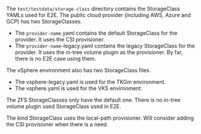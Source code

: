 The `test/testdata/storage-class` directory contains the StorageClass YAMLs used for E2E.
The public cloud provider (including AWS, Azure and GCP) has two StorageClasses.
* The `provider-name`.yaml contains the default StorageClass for the provider. It uses the CSI provisioner.
* The `provider-name`-legacy.yaml contains the legacy StorageClass for the provider. It uses the in-tree volume plugin as the provisioner. By far, there is no E2E case using them.

The vSphere environment also has two StorageClass files.
* The vsphere-legacy.yaml is used for the TKGm environment.
* The vsphere.yaml is used for the VKS environment.

The ZFS StorageClasses only have the default one. There is no in-tree volume plugin used StorageClass used in E2E.

The kind StorageClass uses the local-path provisioner. Will consider adding the CSI provisioner when there is a need.
